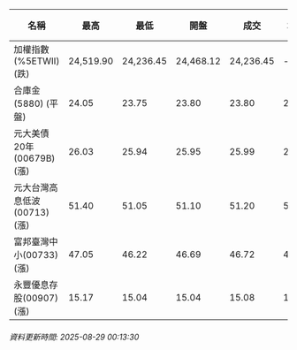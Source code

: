 | 名稱 | 最高 | 最低 | 開盤 | 成交 | 均價 | 成交金額(億) | 昨收 | 漲跌幅 | 漲跌 | 總量 | 昨量 | 振幅 |
| -------- | -------- | -------- | -------- |-------- | -------- | -------- |-------- |-------- |-------- | -------- | -------- |-------- |
|加權指數(%5ETWII) (跌)|24,519.90|24,236.45|24,468.12|24,236.45|-|4,406.30|24,519.90|1.16%|283.45|7,564,256|0|1.16%|
|合庫金(5880) (平盤)|24.05|23.75|23.80|23.80|23.89|2.61|23.80|0.00%|0.00|10,917|7,713|1.26%|
|元大美債20年(00679B) (漲)|26.03|25.94|25.95|25.99|25.99|6.51|25.94|0.19%|0.05|25,034|29,804|0.35%|
|元大台灣高息低波(00713) (漲)|51.40|51.05|51.10|51.20|51.26|4.63|51.05|0.29%|0.15|9,036|6,664|0.69%|
|富邦臺灣中小(00733) (漲)|47.05|46.22|46.69|46.72|46.73|0.549|46.65|0.15%|0.07|1,175|1,894|1.78%|
|永豐優息存股(00907) (漲)|15.17|15.04|15.04|15.08|15.11|0.208|15.07|0.07%|0.01|1,377|1,021|0.86%|
###### 資料更新時間: 2025-08-29 00:13:30